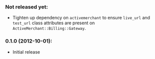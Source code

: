 ### Not released yet:

* Tighten up dependency on `activemerchant` to ensure
  `live_url` and `test_url` class attributes are present
  on `ActiveMerchant::Billing::Gateway`.

### 0.1.0 (2012-10-01):

* Initial release
